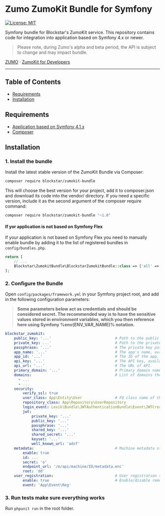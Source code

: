 # Zumo ZumoKit Bundle for Symfony

[![License: MIT](https://img.shields.io/badge/License-MIT-blue?style=flat-square)](LICENSE)

Symfony bundle for Blockstar's ZumoKit service. This repository contains code for integration into application based on Symfony 4.x or newer.

> Please note, during Zumo's alpha and beta period, the API is subject to change and may impact bundle.

[ZUMO](https://zumo.money/) · [ZumoKit for Developers](https://developers.zumo.money/)

--------

## Table of Contents

- [Requirements](#requirements)
- [Installation](#installation)

## Requirements

- [Application based on Symfony 4.1.x](https://symfony.com/)
- [Composer](https://getcomposer.org/)

## Installation

### 1. Install the bundle

Install the latest stable version of the ZumoKit Bundle via Composer:

```bash
composer require blockstar/zumokit-bundle
```

This will choose the best version for your project, add it to composer.json and download its code into the vendor/ directory. If you need a specific version, include it as the second argument of the composer require command:

```bash
composer require blockstar/zumokit-bundle "~1.0"
```

#### If yor application is not based on Symfony Flex

If your application is not based on Symfony Flex you need to manually enable bundle by adding it to the list of registered bundles in `config/bundles.php`.

```php
return [
    // ...
    Blockstar\ZumokitBundle\BlockstarZumokitBundle::class => ['all' => true],
];
```

### 2. Configure the Bundle

Open `config/packages/framework.yml` in your Symfony project root, and add in the following
configuration parameters:

> **Some parameters below act as credentials and should be considered secret. The recommended
way is to have the sensitive values stored in environment variables, which you then reference
here using Symfony %env(ENV_VAR_NAME)% notation.**

```yaml
blockstar_zumokit:
    public_key: '...'                             # Path to the public key file for signing tokens.
    private_key: ...'                             # Path to the private key file for signing tokens.
    passphrase: '...'                             # The private key passphrase.
    app_name: '...'                               # The app's name, available in the admin panel.
    app_id: '...'                                 # The ID of the app, available in the admin panel.
    api_key: '...'                                # The API key, available in the admin panel.
    api_url: '...'                                # The URL of API.
    primary_domain: '...'                         # Primary domain name.
    domains:                                      # List of domains the app is allowed to connect from.
      - ...
      - ...
    security:
        verify_ssl: true
        user_class: App\Entity\User               # FQ class name of the User entity.
        repository_class: App\Repository\UserRepository
        login_event: Lexik\Bundle\JWTAuthenticationBundle\Event\JWTCreatedEvent   # FQ class name of the login event to handle. ; For stateful logins use Symfony\Security\InteractiveLoginEvent
        jwt:
            private_key: '...'
            public_key: '...'
            passphrase: '...'
            shared_key: '...'
            shared_secret: '...'
            keyset: '...'
            well_known_url: 'adsf'
    metadata:                                     # Machine metadata string (generated).
        enable: true
        id: ...
        secret: 'o'
        endpoint_url: '/m/api/machine/ID/metadata.enc'
        root: 'dd'
    user_registration:                            # User registration settings.
        enable: true                              # Enable/disable remote user registration.
        event: 'App\Event\Reg'
```

### 3. Run tests make sure everything works

Run `phpunit run` in the root folder.
